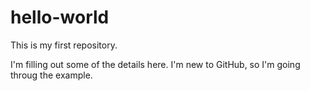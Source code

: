 # hello-world
This is my first repository.

I'm filling out some of the details here.  I'm new to GitHub, so I'm going throug the example.
